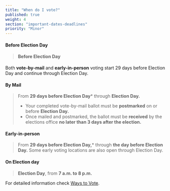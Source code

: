 ```yaml
---
title: "When do I vote?"
published: true
weight: 4
section: "important-dates-deadlines"
priority: "Minor"
---
```

#### Before Election Day
> #### Before Election Day
Both **vote-by-mail** and **early-in-person** voting start 29 days before Election Day and continue through Election Day. 

#### By Mail  
> From **29 days before Election Day*** through **Election Day.**  
> - Your completed vote-by-mail ballot must be **postmarked** on or before **Election Day.**  
> - Once mailed and postmarked, the ballot must be **received** by the elections office **no later than 3 days after the election.**  

#### Early-in-person  
> From **29 days before Election Day,*** through **the day before Election Day.** Some early voting locations are also open through Election Day. 

#### On Election day  
> **Election Day**, from **7 a.m. to 8 p.m.**  

For detailed information check [Ways to Vote](#section-ways-to-vote).  

